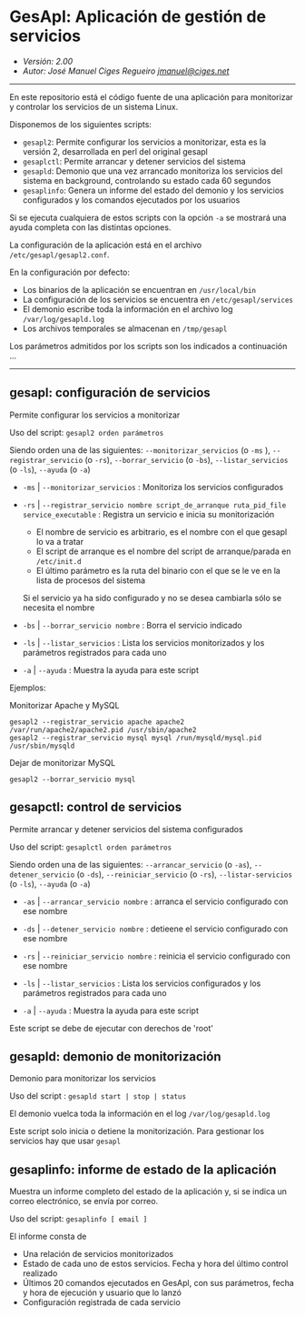 # GesApl:  Aplicación de gestión de servicios

- *Versión: 2.00*
- *Autor: José Manuel Ciges Regueiro <jmanuel@ciges.net>*


---

En este repositorio está el código fuente de una aplicación para monitorizar y controlar los servicios de un sistema Linux.

Disponemos de los siguientes scripts:
- `gesapl2`: Permite configurar los servicios a monitorizar, esta es la versión 2, desarrollada en perl del original gesapl
- `gesaplctl`:  Permite arrancar y detener servicios del sistema
- `gesapld`:  Demonio que una vez arrancado monitoriza los servicios del sistema en background, controlando su estado cada 60 segundos
- `gesaplinfo`:  Genera un informe del estado del demonio y los servicios configurados y los comandos ejecutados por los usuarios

Si se ejecuta cualquiera de estos scripts con la opción `-a` se mostrará una ayuda completa con las distintas opciones.

La configuración de la aplicación está en el archivo `/etc/gesapl/gesapl2.conf`.

En la configuración por defecto:
- Los binarios de la aplicación se encuentran en `/usr/local/bin`
- La configuración de los servicios se encuentra en `/etc/gesapl/services`
- El demonio escribe toda la información en el archivo log `/var/log/gesapld.log`
- Los archivos temporales se almacenan en `/tmp/gesapl`

Los parámetros admitidos por los scripts son los indicados a continuación ...

---

## gesapl:  configuración de servicios

Permite configurar los servicios a monitorizar

Uso del script: `gesapl2 orden parámetros`

Siendo orden una de las siguientes: `--monitorizar_servicios` (o `-ms` ), `--registrar_servicio` (o `-rs`), `--borrar_servicio` (o `-bs`),  `--listar_servicios` (o `-ls`), `--ayuda` (o `-a`)

* `-ms` | `--monitorizar_servicios` :  Monitoriza los servicios configurados

* `-rs` | `--registrar_servicio nombre script_de_arranque ruta_pid_file service_executable` :  Registra un servicio e inicia su monitorización

    - El nombre de servicio es arbitrario, es el nombre con el que gesapl lo va a tratar
    - El script de arranque es el nombre del script de arranque/parada en `/etc/init.d`
    - El último parámetro es la ruta del binario con el que se le ve en la lista de procesos del sistema

    Si el servicio ya ha sido configurado y no se desea cambiarla sólo se necesita el nombre

* `-bs` | `--borrar_servicio nombre` :  Borra el servicio indicado

* `-ls` | `--listar_servicios` :  Lista los servicios monitorizados y los parámetros registrados para cada uno

* `-a` | `--ayuda` :  Muestra la ayuda para este script

Ejemplos: 

Monitorizar Apache y MySQL

```
gesapl2 --registrar_servicio apache apache2 /var/run/apache2/apache2.pid /usr/sbin/apache2
gesapl2 --registrar_servicio mysql mysql /run/mysqld/mysql.pid /usr/sbin/mysqld
```

Dejar de monitorizar MySQL

```
gesapl2 --borrar_servicio mysql
```

## gesapctl:  control de servicios

Permite arrancar y detener servicios del sistema configurados

Uso del script: `gesaplctl orden parámetros`

Siendo orden una de las siguientes: `--arrancar_servicio` (o `-as`), `--detener_servicio`  (o `-ds`), `--reiniciar_servicio` (o `-rs`), `--listar-servicios` (o `-ls`), `--ayuda` (o `-a`)

* `-as` | `--arrancar_servicio nombre` :  arranca el servicio configurado con ese nombre

* `-ds` | `--detener_servicio nombre` :  detieene el servicio configurado con ese nombre

* `-rs` | `--reiniciar_servicio nombre` :  reinicia el servicio configurado con ese nombre

* `-ls` | `--listar_servicios` :  Lista los servicios configurados y los parámetros registrados para cada uno

* `-a` | `--ayuda` :  Muestra la ayuda para este script

Este script se debe de ejecutar con derechos de 'root'


## gesapld:  demonio de monitorización

Demonio para monitorizar los servicios

Uso del script : `gesapld start | stop | status`

El demonio vuelca toda la información en el log `/var/log/gesapld.log`

Este script solo inicia o detiene la monitorización. Para gestionar los servicios hay que usar `gesapl`


## gesaplinfo:  informe de estado de la aplicación

Muestra un informe completo del estado de la aplicación y, si se indica un correo electrónico, se envía por correo.

Uso del script: `gesaplinfo [ email ]`

El informe consta de
- Una relación de servicios monitorizados
- Estado de cada uno de estos servicios. Fecha y hora del último control realizado
- Últimos 20 comandos ejecutados en GesApl, con sus parámetros, fecha y hora de ejecución y usuario que lo lanzó
- Configuración registrada de cada servicio

